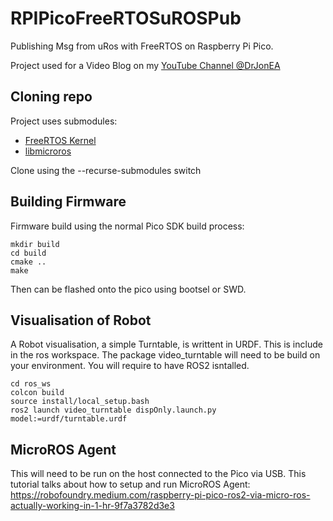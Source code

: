 # RPIPicoFreeRTOSuROSPub
Publishing Msg from uRos with FreeRTOS on Raspberry Pi Pico.

Project used for a Video Blog on my [YouTube Channel @DrJonEA](https://youtube.com/@DrJonEA)

## Cloning repo
Project uses submodules:
+ [FreeRTOS Kernel](https://github.com/FreeRTOS/FreeRTOS-Kernel)
+ [libmicroros](https://github.com/micro-ROS/micro_ros_raspberrypi_pico_sdk)

Clone using the --recurse-submodules switch

## Building Firmware
Firmware build using the normal Pico SDK build process:
```
mkdir build
cd build
cmake ..
make
```
Then can be flashed onto the pico using bootsel or SWD.

## Visualisation of Robot
A Robot visualisation, a simple Turntable, is writtent in URDF. This is include in the ros workspace. The package video_turntable will need to be build on your environment. You will require to have ROS2 isntalled.

```
cd ros_ws
colcon build
source install/local_setup.bash
ros2 launch video_turntable dispOnly.launch.py model:=urdf/turntable.urdf
```

## MicroROS Agent 
This will need to be run on the host connected to the Pico via USB. This tutorial talks about how to setup and run MicroROS Agent: https://robofoundry.medium.com/raspberry-pi-pico-ros2-via-micro-ros-actually-working-in-1-hr-9f7a3782d3e3



